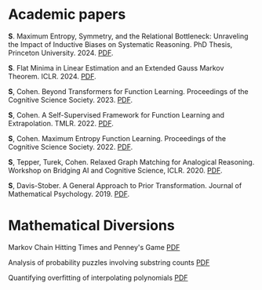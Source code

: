 
# Academic papers

**S**. Maximum Entropy, Symmetry, and the Relational Bottleneck: Unraveling the
Impact of Inductive Biases on Systematic Reasoning. PhD Thesis, Princeton University. 2024. <a href="papers/thesis_final.pdf" download>PDF</a>.

**S**. Flat Minima in Linear Estimation and an Extended Gauss Markov Theorem. ICLR. 2024. <a href="papers/ICLR_2024_camera_ready.pdf" download>PDF</a>.

**S**, Cohen. Beyond Transformers for Function Learning. Proceedings of the Cognitive Science Society. 2023. <a href="papers/beyond_transformers_cogsci.pdf" download>PDF</a>.

**S**, Cohen. A Self-Supervised Framework for Function Learning and Extrapolation. TMLR. 2022. <a href="papers/unsupervisedfunctionlearning__tmlr_cameraready.pdf" download>PDF</a>.

**S**, Cohen. Maximum Entropy Function Learning. Proceedings of the Cognitive Science Society. 2022. <a href="papers/MaximumEntropyFunctionLearning.pdf" download>PDF</a>.

**S**, Tepper, Turek, Cohen. Relaxed Graph Matching for Analogical Reasoning. Workshop on Bridging AI and Cognitive Science, ICLR. 2020. <a href="papers/relaxed_graph_iclr.pdf" download>PDF</a>.

**S**, Davis-Stober. A General Approach to Prior Transformation. Journal of Mathematical Psychology. 2019. <a href="papers/prior_transformation.pdf" download>PDF</a>.



# Mathematical Diversions

Markov Chain Hitting Times and Penney's Game <a href="misc/hittingtime.pdf" download>PDF</a>

Analysis of probability puzzles involving substring counts <a href="misc/coin_tossing.pdf" download>PDF</a>

Quantifying overfitting of interpolating polynomials <a href="misc/lagrange_poly.pdf" download>PDF</a>
